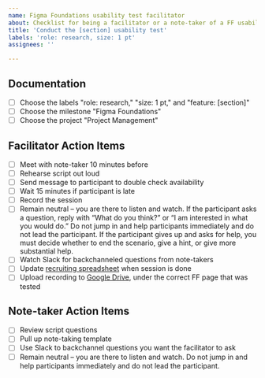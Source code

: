 ```yaml
---
name: Figma Foundations usability test facilitator
about: Checklist for being a facilitator or a note-taker of a FF usability test session.
title: 'Conduct the [section] usability test'
labels: 'role: research, size: 1 pt'
assignees: ''

---
```

## Documentation

- [ ] Choose the labels "role: research," "size: 1 pt," and "feature: [section]"
- [ ] Choose the milestone "Figma Foundations"
- [ ] Choose the project "Project Management"

## Facilitator Action Items

- [ ] Meet with note-taker 10 minutes before
- [ ] Rehearse script out loud
- [ ] Send message to participant to double check availability
- [ ] Wait 15 minutes if participant is late
- [ ] Record the session
- [ ] Remain neutral – you are there to listen and watch. If the participant asks a question, reply with “What do you think?” or “I am interested in what you would do.” Do not jump in and help participants immediately and do not lead the participant. If the participant gives up and asks for help, you must decide whether to end the scenario, give a hint, or give more substantial help.
- [ ] Watch Slack for backchanneled questions from note-takers
- [ ] Update [recruiting spreadsheet](https://docs.google.com/spreadsheets/d/1wrx3dQXbti8kHvRdQFHuarW34DVnj0LNBs5nr3HDfBg/edit#gid=0) when session is done
- [ ] Upload recording to [Google Drive](https://drive.google.com/drive/u/0/folders/1XmT-fMEY5L82acY3aQC98v7misBPmDXb), under the correct FF page that was tested

## Note-taker Action Items

- [ ] Review script questions
- [ ] Pull up note-taking template
- [ ] Use Slack to backchannel questions you want the facilitator to ask
- [ ] Remain neutral – you are there to listen and watch. Do not jump in and help participants immediately and do not lead the participant.
